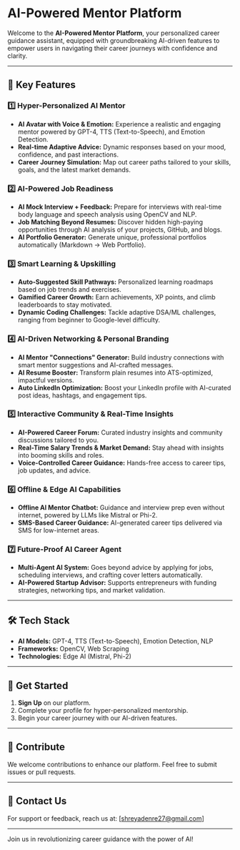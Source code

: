 # AI-Powered Mentor Platform

Welcome to the **AI-Powered Mentor Platform**, your personalized career guidance assistant, equipped with groundbreaking AI-driven features to empower users in navigating their career journeys with confidence and clarity.

---

## 🚀 Key Features

### 1️⃣ **Hyper-Personalized AI Mentor**
- **AI Avatar with Voice & Emotion:** Experience a realistic and engaging mentor powered by GPT-4, TTS (Text-to-Speech), and Emotion Detection.
- **Real-time Adaptive Advice:** Dynamic responses based on your mood, confidence, and past interactions.
- **Career Journey Simulation:** Map out career paths tailored to your skills, goals, and the latest market demands.

### 2️⃣ **AI-Powered Job Readiness**
- **AI Mock Interview + Feedback:** Prepare for interviews with real-time body language and speech analysis using OpenCV and NLP.
- **Job Matching Beyond Resumes:** Discover hidden high-paying opportunities through AI analysis of your projects, GitHub, and blogs.
- **AI Portfolio Generator:** Generate unique, professional portfolios automatically (Markdown → Web Portfolio).

### 3️⃣ **Smart Learning & Upskilling**
- **Auto-Suggested Skill Pathways:** Personalized learning roadmaps based on job trends and exercises.
- **Gamified Career Growth:** Earn achievements, XP points, and climb leaderboards to stay motivated.
- **Dynamic Coding Challenges:** Tackle adaptive DSA/ML challenges, ranging from beginner to Google-level difficulty.

### 4️⃣ **AI-Driven Networking & Personal Branding**
- **AI Mentor "Connections" Generator:** Build industry connections with smart mentor suggestions and AI-crafted messages.
- **AI Resume Booster:** Transform plain resumes into ATS-optimized, impactful versions.
- **Auto LinkedIn Optimization:** Boost your LinkedIn profile with AI-curated post ideas, hashtags, and engagement tips.

### 5️⃣ **Interactive Community & Real-Time Insights**
- **AI-Powered Career Forum:** Curated industry insights and community discussions tailored to you.
- **Real-Time Salary Trends & Market Demand:** Stay ahead with insights into booming skills and roles.
- **Voice-Controlled Career Guidance:** Hands-free access to career tips, job updates, and advice.

### 6️⃣ **Offline & Edge AI Capabilities**
- **Offline AI Mentor Chatbot:** Guidance and interview prep even without internet, powered by LLMs like Mistral or Phi-2.
- **SMS-Based Career Guidance:** AI-generated career tips delivered via SMS for low-internet areas.

### 7️⃣ **Future-Proof AI Career Agent**
- **Multi-Agent AI System:** Goes beyond advice by applying for jobs, scheduling interviews, and crafting cover letters automatically.
- **AI-Powered Startup Advisor:** Supports entrepreneurs with funding strategies, networking tips, and market validation.

---

## 🛠️ Tech Stack
- **AI Models:** GPT-4, TTS (Text-to-Speech), Emotion Detection, NLP
- **Frameworks:** OpenCV, Web Scraping
- **Technologies:** Edge AI (Mistral, Phi-2)

---

## 📝 Get Started
1. **Sign Up** on our platform.
2. Complete your profile for hyper-personalized mentorship.
3. Begin your career journey with our AI-driven features.

---

## 🙌 Contribute
We welcome contributions to enhance our platform. Feel free to submit issues or pull requests.

---

## 📧 Contact Us
For support or feedback, reach us at: [shreyadenre27@gmail.com]

---

Join us in revolutionizing career guidance with the power of AI!
